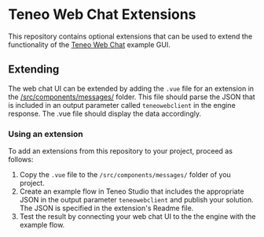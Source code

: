 # Teneo Web Chat Extensions

This repository contains optional extensions that can be used to extend the functionality of the [Teneo Web Chat](https://github.com/artificialsolutions/teneo-web-chat) example GUI.


## Extending

The web chat UI can be extended by adding the `.vue` file for an extension in the [/src/components/messages/](/src/components/messages/) folder. This file should parse the JSON that is included in an output parameter called `teneowebclient` in the engine response. The .vue file should  display the data accordingly.


### Using an extension

To add an extensions from this repository to your project, proceed as follows:

1. Copy the `.vue` file to the `/src/components/messages/` folder of you project.
2. Create an example flow in Teneo Studio that includes the appropriate JSON in the output parameter `teneowebclient` and publish your solution. The JSON is specified in the extension's Readme file.
3. Test the result by connecting your web chat UI to the the engine with the example flow.



